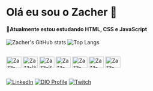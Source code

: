 # Olá eu sou o Zacher 👋

#### 🌱Atualmente estou estudando HTML, CSS e JavaScript
![Zacher's GitHub stats](https://github-readme-stats.vercel.app/api?username=zacher99&theme=transparent&bg_color=000&hide_border=true&show_icons=true&icon_color=30A3DC&title_color=E94D5F&text_color=FFF)
![Top Langs](https://github-readme-stats.vercel.app/api/top-langs/?username=zacher99&theme=transparent&hide_border=true&&bg_color=000&show_icons=true&icon_color=30A3DC&title_color=E94D5F&text_color=FFF&layout=compact)
##

<div>

<img align="center" alt="Zaza-ps" height="30" width="40" src="https://cdn.jsdelivr.net/gh/devicons/devicon/icons/photoshop/photoshop-line.svg">
<img align="center" alt="Zaza-ia" height="30" width="40" src="https://cdn.jsdelivr.net/gh/devicons/devicon/icons/illustrator/illustrator-line.svg">
<img align="center" alt="Zaza-js" height="30" width="40" src="https://cdn.jsdelivr.net/gh/devicons/devicon/icons/javascript/javascript-plain.svg">
<img align="center" alt="Zaza-html" height="30" width="40" src="https://cdn.jsdelivr.net/gh/devicons/devicon/icons/html5/html5-plain-wordmark.svg">
<img align="center" alt="Zaza-css" height="30" width="40" src="https://cdn.jsdelivr.net/gh/devicons/devicon/icons/css3/css3-plain-wordmark.svg">
<img align="center" alt="Zaza-vscode" height="30" width="40" src="https://cdn.jsdelivr.net/gh/devicons/devicon/icons/vscode/vscode-original.svg">
<img align="center" alt="Zaza-git" height="30" width="40" src="https://cdn.jsdelivr.net/gh/devicons/devicon/icons/git/git-original.svg">

</div>

##

[![LinkedIn](https://img.shields.io/badge/LinkedIn-0077B5?style=for-the-badge&logo=linkedin&logoColor=white)](https://www.linkedin.com/in/matheuszacher/)
[![DIO Profile](https://img.shields.io/badge/-DIO_Profile-0a3876?style=for-the-badge&logoColor=white)](https://www.dio.me/users/matheus_zacher)
[![Twitch](https://img.shields.io/badge/Twitch-9146FF?style=for-the-badge&logo=twitch&logoColor=white)](https://www.twitch.tv/zacher_)